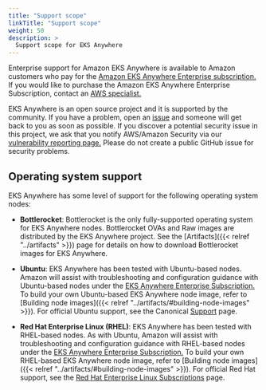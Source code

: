 ```yaml
---
title: "Support scope"
linkTitle: "Support scope"
weight: 50
description: >
  Support scope for EKS Anywhere
---
```


Enterprise support for Amazon EKS Anywhere is available to Amazon customers who pay for the [Amazon EKS Anywhere Enterprise subscription.](https://aws.amazon.com/eks/eks-anywhere/pricing/)
If you would like to purchase the Amazon EKS Anywhere Enterprise Subscription, contact an [AWS specialist.](https://aws.amazon.com/contact-us/sales-support-eks/) 

EKS Anywhere is an open source project and it is supported by the community.
If you have a problem, open an [issue](https://github.com/aws/eks-anywhere/issues) and someone will get back to you as soon as possible.
If you discover a potential security issue in this project, we ask that you notify AWS/Amazon Security via our [vulnerability reporting page.](http://aws.amazon.com/security/vulnerability-reporting/)
Please do not create a public GitHub issue for security problems.

## Operating system support

EKS Anywhere has some level of support for the following operating system nodes:

* **Bottlerocket**: Bottlerocket is the only fully-supported operating system for EKS Anywhere nodes.
Bottlerocket OVAs and Raw images are distributed by the EKS Anywhere project.
See the [Artifacts]({{< relref "../artifacts" >}}) page for details on how to download Bottlerocket images for EKS Anywhere.

* **Ubuntu**: EKS Anywhere has been tested with Ubuntu-based nodes.
Amazon will assist with troubleshooting and configuration guidance with Ubuntu-based nodes under the [EKS Anywhere Enterprise Subscription.](https://aws.amazon.com/eks/eks-anywhere/pricing/)
To build your own Ubuntu-based EKS Anywhere node image, refer to [Building node images]({{< relref "../artifacts/#building-node-images" >}}).
For official Ubuntu support, see the Canonical [Support](https://ubuntu.com/support) page.

* **Red Hat Enterprise Linux (RHEL)**: EKS Anywhere has been tested with RHEL-based nodes.
As with Ubuntu, Amazon will assist with troubleshooting and configuration guidance with RHEL-based nodes under the [EKS Anywhere Enterprise Subscription.](https://aws.amazon.com/eks/eks-anywhere/pricing/)
To build your own RHEL-based EKS Anywhere node image, refer to [Building node images]({{< relref "../artifacts/#building-node-images" >}}).
For official Red Hat support, see the [Red Hat Enterprise Linux Subscriptions](https://www.redhat.com/en/store/linux-platforms) page.
